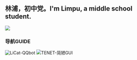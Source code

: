 ## 林浦，初中党。I'm Limpu, a middle school student.
![](https://api.xecades.xyz/api?img=3&date=2022-06-17&str=%5B中考%5D&quote=✨✨がんばれ!✨✨&github=Limpu403&luogu=518446&qq=3233796965)
### 导航GUIDE
![LiCat-QQbot](https://github.com/Limpu403/Limpu403/tree/main/LiCat) 
![TENET-简陋GUI](https://github.com/Limpu403/Limpu403/tree/main/TENET-GUI)
